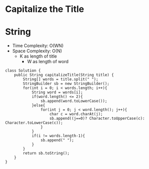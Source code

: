 # Capitalize the Title

# String

- Time Complexity: O(WN)
- Space Complexity: O(N)
  - K as length of title
    - W as length of word

```
class Solution {
    public String capitalizeTitle(String title) {
        String[] words = title.split(" ");
        StringBuilder sb = new StringBuilder();
        for(int i = 0; i < words.length; i++){
            String word = words[i];
            if(word.length() <= 2){
                sb.append(word.toLowerCase());
            }else{
                for(int j = 0; j < word.length(); j++){
                    char c = word.charAt(j);
                    sb.append((j==0)? Character.toUpperCase(c): Character.toLowerCase(c));
                }
            }
            if(i != words.length-1){
                sb.append(" ");
            }
        }
        return sb.toString();
    }
}
```
